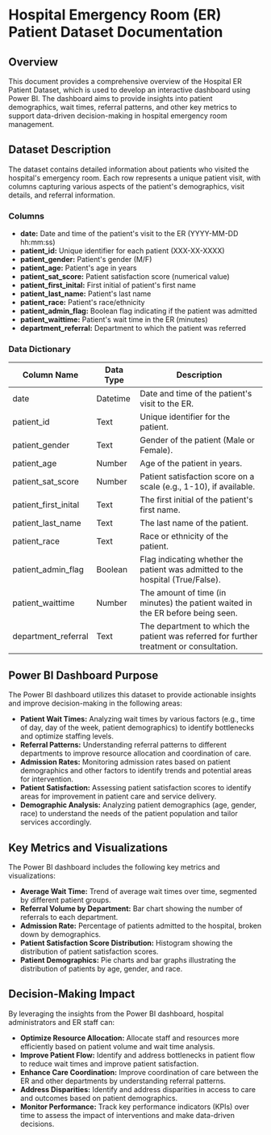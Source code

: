 # Hospital Emergency Room (ER) Patient Dataset Documentation

## Overview

 This document provides a comprehensive overview of the Hospital ER Patient Dataset, which is used to develop an interactive dashboard using Power BI. The dashboard aims to provide insights into patient
 demographics, wait times, referral patterns, and other key metrics to support data-driven decision-making in hospital emergency room management.

 ## Dataset Description

 The dataset contains detailed information about patients who visited the hospital's emergency room. Each row represents a unique patient visit, with columns capturing various aspects of the patient's 
 demographics, visit details, and referral information.

 ### Columns
 *   **date:** Date and time of the patient's visit to the ER (YYYY-MM-DD hh:mm:ss)
 *   **patient\_id:** Unique identifier for each patient (XXX-XX-XXXX)
 *   **patient\_gender:** Patient's gender (M/F)
 *   **patient\_age:** Patient's age in years
 *   **patient\_sat\_score:** Patient satisfaction score (numerical value)
 *   **patient\_first\_inital:** First initial of patient's first name
 *   **patient\_last\_name:** Patient's last name
 *   **patient\_race:** Patient's race/ethnicity
 *   **patient\_admin\_flag:** Boolean flag indicating if the patient was admitted
 *   **patient\_waittime:** Patient's wait time in the ER (minutes)
 *   **department\_referral:** Department to which the patient was referred

 ### Data Dictionary

 | Column Name           | Data Type | Description                                                                              |
 | --------------------- | --------- | ---------------------------------------------------------------------------------------- |
 | date                  | Datetime  | Date and time of the patient's visit to the ER.                                        |
 | patient\_id           | Text      | Unique identifier for the patient.                                                       |
 | patient\_gender        | Text      | Gender of the patient (Male or Female).                                                  |
 | patient\_age           | Number    | Age of the patient in years.                                                             |
 | patient\_sat\_score   | Number    | Patient satisfaction score on a scale (e.g., 1-10), if available.                         |
 | patient\_first\_inital | Text      | The first initial of the patient's first name.                                           |
 | patient\_last\_name    | Text      | The last name of the patient.                                                            |
 | patient\_race          | Text      | Race or ethnicity of the patient.                                                        |
 | patient\_admin\_flag   | Boolean   | Flag indicating whether the patient was admitted to the hospital (True/False).           |
 | patient\_waittime      | Number    | The amount of time (in minutes) the patient waited in the ER before being seen.        |
 | department\_referral  | Text      | The department to which the patient was referred for further treatment or consultation. |

 
## Power BI Dashboard Purpose

The Power BI dashboard utilizes this dataset to provide actionable insights and improve decision-making in the following areas:

*   **Patient Wait Times:** Analyzing wait times by various factors (e.g., time of day, day of the week, patient demographics) to identify bottlenecks and optimize staffing levels.
*   **Referral Patterns:** Understanding referral patterns to different departments to improve resource allocation and coordination of care.
*   **Admission Rates:** Monitoring admission rates based on patient demographics and other factors to identify trends and potential areas for intervention.
*   **Patient Satisfaction:** Assessing patient satisfaction scores to identify areas for improvement in patient care and service delivery.
*   **Demographic Analysis:** Analyzing patient demographics (age, gender, race) to understand the needs of the patient population and tailor services accordingly.

## Key Metrics and Visualizations

The Power BI dashboard includes the following key metrics and visualizations:

*   **Average Wait Time:** Trend of average wait times over time, segmented by different patient groups.
*   **Referral Volume by Department:** Bar chart showing the number of referrals to each department.
*   **Admission Rate:** Percentage of patients admitted to the hospital, broken down by demographics.
*   **Patient Satisfaction Score Distribution:** Histogram showing the distribution of patient satisfaction scores.
*   **Patient Demographics:** Pie charts and bar graphs illustrating the distribution of patients by age, gender, and race.

## Decision-Making Impact

By leveraging the insights from the Power BI dashboard, hospital administrators and ER staff can:

*   **Optimize Resource Allocation:** Allocate staff and resources more efficiently based on patient volume and wait time analysis.
*   **Improve Patient Flow:** Identify and address bottlenecks in patient flow to reduce wait times and improve patient satisfaction.
*   **Enhance Care Coordination:** Improve coordination of care between the ER and other departments by understanding referral patterns.
*   **Address Disparities:** Identify and address disparities in access to care and outcomes based on patient demographics.
*   **Monitor Performance:** Track key performance indicators (KPIs) over time to assess the impact of interventions and make data-driven decisions.
